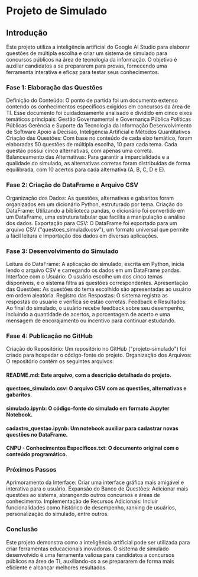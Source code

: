 # Projeto de Simulado
## Introdução
Este projeto utiliza a inteligência artificial do Google AI Studio para elaborar questões de múltipla escolha e criar um sistema de simulado para concursos públicos na área de tecnologia da informação. O objetivo é auxiliar candidatos a se prepararem para provas, fornecendo uma ferramenta interativa e eficaz para testar seus conhecimentos.
### Fase 1: Elaboração das Questões
Definição do Conteúdo: O ponto de partida foi um documento extenso contendo os conhecimentos específicos exigidos em concursos da área de TI. Esse documento foi cuidadosamente analisado e dividido em cinco eixos temáticos principais:
Gestão Governamental e Governança Pública
Políticas Públicas
Gerência e Suporte da Tecnologia da Informação
Desenvolvimento de Software
Apoio à Decisão, Inteligência Artificial e Métodos Quantitativos
Criação das Questões: Com base no conteúdo de cada eixo temático, foram elaboradas 50 questões de múltipla escolha, 10 para cada tema. Cada questão possui cinco alternativas, com apenas uma correta.
Balanceamento das Alternativas: Para garantir a imparcialidade e a qualidade do simulado, as alternativas corretas foram distribuídas de forma equilibrada, com 10 acertos para cada alternativa (A, B, C, D e E).
### Fase 2: Criação do DataFrame e Arquivo CSV
Organização dos Dados: As questões, alternativas e gabaritos foram organizados em um dicionário Python, estruturado por tema.
Criação do DataFrame: Utilizando a biblioteca pandas, o dicionário foi convertido em um DataFrame, uma estrutura tabular que facilita a manipulação e análise dos dados.
Exportação para CSV: O DataFrame foi exportado para um arquivo CSV ("questoes_simulado.csv"), um formato universal que permite a fácil leitura e importação dos dados em diversas aplicações.
### Fase 3: Desenvolvimento do Simulado
Leitura do DataFrame: A aplicação do simulado, escrita em Python, inicia lendo o arquivo CSV e carregando os dados em um DataFrame pandas.
Interface com o Usuário: O usuário escolhe um dos cinco temas disponíveis, e o sistema filtra as questões correspondentes.
Apresentação das Questões: As questões do tema escolhido são apresentadas ao usuário em ordem aleatória.
Registro das Respostas: O sistema registra as respostas do usuário e verifica se estão corretas.
Feedback e Resultados: Ao final do simulado, o usuário recebe feedback sobre seu desempenho, incluindo a quantidade de acertos, a porcentagem de acerto e uma mensagem de encorajamento ou incentivo para continuar estudando.
### Fase 4: Publicação no GitHub
Criação do Repositório: Um repositório no GitHub ("projeto-simulado") foi criado para hospedar o código-fonte do projeto.
Organização dos Arquivos: O repositório contém os seguintes arquivos:
#### README.md: Este arquivo, com a descrição detalhada do projeto.
#### questoes_simulado.csv: O arquivo CSV com as questões, alternativas e gabaritos.
#### simulado.ipynb: O código-fonte do simulado em formato Jupyter Notebook.
#### cadastro_questao.ipynb: Um notebook auxiliar para cadastrar novas questões no DataFrame.
#### CNPU - Conhecimentos Específicos.txt: O documento original com o conteúdo programático.
### Próximos Passos
Aprimoramento da Interface: Criar uma interface gráfica mais amigável e interativa para o usuário.
Expansão do Banco de Questões: Adicionar mais questões ao sistema, abrangendo outros concursos e áreas de conhecimento.
Implementação de Recursos Adicionais: Incluir funcionalidades como histórico de desempenho, ranking de usuários, personalização do simulado, entre outros.
### Conclusão
Este projeto demonstra como a inteligência artificial pode ser utilizada para criar ferramentas educacionais inovadoras. O sistema de simulado desenvolvido é uma ferramenta valiosa para candidatos a concursos públicos na área de TI, auxiliando-os a se prepararem de forma mais eficiente e alcançar melhores resultados.
